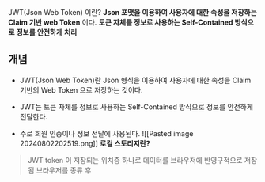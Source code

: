 JWT(Json Web Token) 이란?
**Json 포맷을 이용하여 사용자에 대한 속성을 저장하는 Claim 기반 web Token** 이다. 
**토큰 자체를 정보로 사용하는 Self-Contained 방식으로 정보를 안전하게 처리**

## 개념

* JWT(Json Web Token)란 Json 형식을 이용하여 사용자에 대한 속성을 Claim 기반의 Web Token 으로 저장하는 것이다.

* JWT는 토큰 자체를 정보로 사용하는 Self-Contained 방식으로 정보를 안전하게 전달한다. 

* 주로 회원 인증이나 정보 전달에 사용된다.
![[Pasted image 20240802202519.png]]
**로컬 스토리지란?** 
>JWT token 이 저장되는 위치중 하나로 데이터를 브라우저에 반영구적으로 저장됨 브라우저를 종류 후 